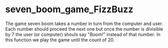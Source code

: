 # seven_boom_game_FizzBuzz
The game seven boom takes a number in turn from the computer and user. Each number should proceed the next one but once the number is divisible by 7 the user (or computer) shouls say "Boom!" instead of that number. In this function we play the game until the count of 20.
